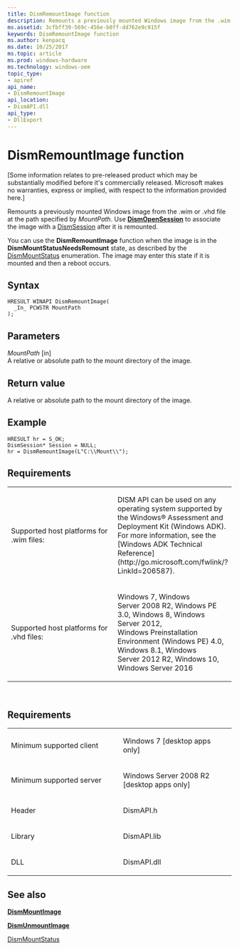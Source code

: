 ```yaml
---
title: DismRemountImage function
description: Remounts a previously mounted Windows image from the .wim or .vhd file.
ms.assetid: 3cfbff39-569c-456e-b0ff-dd762e9c915f
keywords: DismRemountImage function
ms.author: kenpacq
ms.date: 10/25/2017
ms.topic: article
ms.prod: windows-hardware
ms.technology: windows-oem
topic_type: 
- apiref
api_name: 
- DismRemountImage
api_location: 
- DismAPI.dll
api_type: 
- DllExport
---
```


# DismRemountImage function


\[Some information relates to pre-released product which may be substantially modified before it's commercially released. Microsoft makes no warranties, express or implied, with respect to the information provided here.\]

Remounts a previously mounted Windows image from the .wim or .vhd file at the path specified by *MountPath*. Use [**DismOpenSession**](dismopensession-function.md) to associate the image with a [DismSession](dismsession.md) after it is remounted.

You can use the **DismRemountImage** function when the image is in the **DismMountStatusNeedsRemount** state, as described by the [DismMountStatus](dismmountstatus-enumeration.md) enumeration. The image may enter this state if it is mounted and then a reboot occurs.

Syntax
---

```
HRESULT WINAPI DismRemountImage(
  _In_ PCWSTR MountPath
);
```

Parameters
-------

*MountPath* \[in\]  
A relative or absolute path to the mount directory of the image.

Return value
---------

A relative or absolute path to the mount directory of the image.

## <span id="Example"></span><span id="example"></span><span id="EXAMPLE"></span>Example


```
HRESULT hr = S_OK; 
DismSession* Session = NULL; 
hr = DismRemountImage(L"C:\\Mount\\");
```

## <span id="Requirements"></span><span id="requirements"></span><span id="REQUIREMENTS"></span>Requirements


<table>
<colgroup>
<col width="50%" />
<col width="50%" />
</colgroup>
<tbody>
<tr class="odd">
<td><p>Supported host platforms for .wim files:</p></td>
<td><p>DISM API can be used on any operating system supported by the Windows® Assessment and Deployment Kit (Windows ADK). For more information, see the [Windows ADK Technical Reference](http://go.microsoft.com/fwlink/?LinkId=206587).</p></td>
</tr>
<tr class="even">
<td><p>Supported host platforms for .vhd files:</p></td>
<td><p>Windows 7, Windows Server 2008 R2, Windows PE 3.0, Windows 8, Windows Server 2012, Windows Preinstallation Environment (Windows PE) 4.0, Windows 8.1, Windows Server 2012 R2, Windows 10, Windows Server 2016</p></td>
</tr>
</tbody>
</table>

 

Requirements
---------

<table>
<colgroup>
<col width="50%" />
<col width="50%" />
</colgroup>
<tbody>
<tr class="odd">
<td><p>Minimum supported client</p></td>
<td><p>Windows 7 [desktop apps only]</p></td>
</tr>
<tr class="even">
<td><p>Minimum supported server</p></td>
<td><p>Windows Server 2008 R2 [desktop apps only]</p></td>
</tr>
<tr class="odd">
<td><p>Header</p></td>
<td>DismAPI.h</td>
</tr>
<tr class="even">
<td><p>Library</p></td>
<td>DismAPI.lib</td>
</tr>
<tr class="odd">
<td><p>DLL</p></td>
<td>DismAPI.dll</td>
</tr>
</tbody>
</table>

## <span id="see_also"></span>See also


[**DismMountImage**](dismmountimage-function.md)

[**DismUnmountImage**](dismunmountimage-function.md)

[DismMountStatus](dismmountstatus-enumeration.md)

 

 




